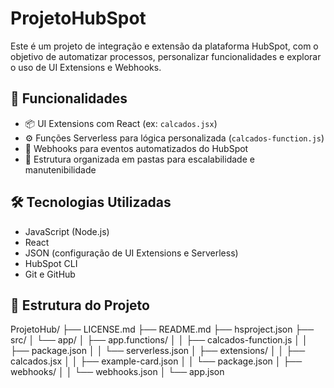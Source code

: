 # ProjetoHubSpot

Este é um projeto de integração e extensão da plataforma HubSpot, com o objetivo de automatizar processos, personalizar funcionalidades e explorar o uso de UI Extensions e Webhooks.

## 🚀 Funcionalidades

- 📦 UI Extensions com React (ex: `calcados.jsx`)
- ⚙️ Funções Serverless para lógica personalizada (`calcados-function.js`)
- 🔄 Webhooks para eventos automatizados do HubSpot
- 📁 Estrutura organizada em pastas para escalabilidade e manutenibilidade

## 🛠️ Tecnologias Utilizadas

- JavaScript (Node.js)
- React
- JSON (configuração de UI Extensions e Serverless)
- HubSpot CLI
- Git e GitHub

## 📂 Estrutura do Projeto

ProjetoHub/
├── LICENSE.md
├── README.md
├── hsproject.json
├── src/
│ └── app/
│ ├── app.functions/
│ │ ├── calcados-function.js
│ │ ├── package.json
│ │ └── serverless.json
│ ├── extensions/
│ │ ├── calcados.jsx
│ │ ├── example-card.json
│ │ └── package.json
│ ├── webhooks/
│ │ └── webhooks.json
│ └── app.json
